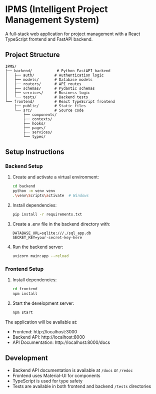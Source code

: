 # IPMS (Intelligent Project Management System)

A full-stack web application for project management with a React TypeScript frontend and FastAPI backend.

## Project Structure

```
IPMS/
├── backend/           # Python FastAPI backend
│   ├── auth/         # Authentication logic
│   ├── models/       # Database models
│   ├── routers/      # API routes
│   ├── schemas/      # Pydantic schemas
│   ├── services/     # Business logic
│   └── tests/        # Backend tests
└── frontend/         # React TypeScript frontend
    ├── public/       # Static files
    └── src/          # Source code
        ├── components/
        ├── contexts/
        ├── hooks/
        ├── pages/
        ├── services/
        └── types/
```

## Setup Instructions

### Backend Setup

1. Create and activate a virtual environment:
   ```bash
   cd backend
   python -m venv venv
   .\venv\Scripts\activate  # Windows
   ```

2. Install dependencies:
   ```bash
   pip install -r requirements.txt
   ```

3. Create a .env file in the backend directory with:
   ```
   DATABASE_URL=sqlite:///./sql_app.db
   SECRET_KEY=your-secret-key-here
   ```

4. Run the backend server:
   ```bash
   uvicorn main:app --reload
   ```

### Frontend Setup

1. Install dependencies:
   ```bash
   cd frontend
   npm install
   ```

2. Start the development server:
   ```bash
   npm start
   ```

The application will be available at:
- Frontend: http://localhost:3000
- Backend API: http://localhost:8000
- API Documentation: http://localhost:8000/docs

## Development

- Backend API documentation is available at `/docs` or `/redoc`
- Frontend uses Material-UI for components
- TypeScript is used for type safety
- Tests are available in both frontend and backend `/tests` directories
